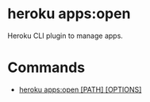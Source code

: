 heroku apps:open
================

Heroku CLI plugin to manage apps.
# Commands

* [heroku apps:open [PATH] [OPTIONS]](#appsopen)
